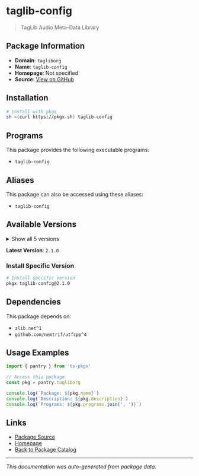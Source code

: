 # taglib-config

> TagLib Audio Meta-Data Library

## Package Information

- **Domain**: `tagliborg`
- **Name**: `taglib-config`
- **Homepage**: Not specified
- **Source**: [View on GitHub](https://github.com/pkgxdev/pantry/tree/main/projects/taglib.org/package.yml)

## Installation

```bash
# Install with pkgx
sh <(curl https://pkgx.sh) taglib-config
```

## Programs

This package provides the following executable programs:

- `taglib-config`

## Aliases

This package can also be accessed using these aliases:

- `taglib-config`

## Available Versions

<details>
<summary>Show all 5 versions</summary>

- `2.1.0`, `2.0.2`, `2.0.1`, `2.0.0`, `1.13.1`

</details>

**Latest Version**: `2.1.0`

### Install Specific Version

```bash
# Install specific version
pkgx taglib-config@2.1.0
```

## Dependencies

This package depends on:

- `zlib.net^1`
- `github.com/nemtrif/utfcpp^4`

## Usage Examples

```typescript
import { pantry } from 'ts-pkgx'

// Access this package
const pkg = pantry.tagliborg

console.log(`Package: ${pkg.name}`)
console.log(`Description: ${pkg.description}`)
console.log(`Programs: ${pkg.programs.join(', ')}`)
```

## Links

- [Package Source](https://github.com/pkgxdev/pantry/tree/main/projects/taglib.org/package.yml)
- [Homepage](#)
- [Back to Package Catalog](../package-catalog.md)

---

*This documentation was auto-generated from package data.*
